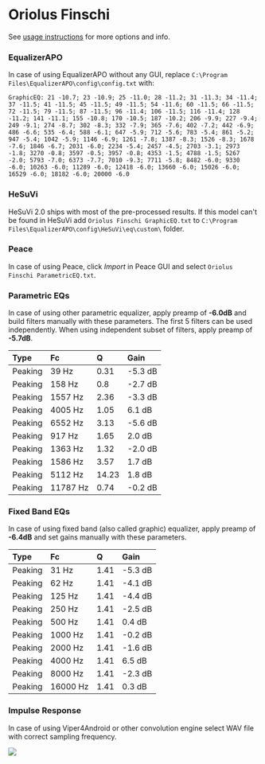 # Oriolus Finschi
See [usage instructions](https://github.com/jaakkopasanen/AutoEq#usage) for more options and info.

### EqualizerAPO
In case of using EqualizerAPO without any GUI, replace `C:\Program Files\EqualizerAPO\config\config.txt`
with:
```
GraphicEQ: 21 -10.7; 23 -10.9; 25 -11.0; 28 -11.2; 31 -11.3; 34 -11.4; 37 -11.5; 41 -11.5; 45 -11.5; 49 -11.5; 54 -11.6; 60 -11.5; 66 -11.5; 72 -11.5; 79 -11.5; 87 -11.5; 96 -11.4; 106 -11.5; 116 -11.4; 128 -11.2; 141 -11.1; 155 -10.8; 170 -10.5; 187 -10.2; 206 -9.9; 227 -9.4; 249 -9.1; 274 -8.7; 302 -8.3; 332 -7.9; 365 -7.6; 402 -7.2; 442 -6.9; 486 -6.6; 535 -6.4; 588 -6.1; 647 -5.9; 712 -5.6; 783 -5.4; 861 -5.2; 947 -5.4; 1042 -5.9; 1146 -6.9; 1261 -7.8; 1387 -8.3; 1526 -8.3; 1678 -7.6; 1846 -6.7; 2031 -6.0; 2234 -5.4; 2457 -4.5; 2703 -3.1; 2973 -1.8; 3270 -0.8; 3597 -0.5; 3957 -0.8; 4353 -1.5; 4788 -1.5; 5267 -2.0; 5793 -7.0; 6373 -7.7; 7010 -9.3; 7711 -5.8; 8482 -6.0; 9330 -6.0; 10263 -6.0; 11289 -6.0; 12418 -6.0; 13660 -6.0; 15026 -6.0; 16529 -6.0; 18182 -6.0; 20000 -6.0
```

### HeSuVi
HeSuVi 2.0 ships with most of the pre-processed results. If this model can't be found in HeSuVi add
`Oriolus Finschi GraphicEQ.txt` to `C:\Program Files\EqualizerAPO\config\HeSuVi\eq\custom\` folder.

### Peace
In case of using Peace, click *Import* in Peace GUI and select `Oriolus Finschi ParametricEQ.txt`.

### Parametric EQs
In case of using other parametric equalizer, apply preamp of **-6.0dB** and build filters manually
with these parameters. The first 5 filters can be used independently.
When using independent subset of filters, apply preamp of **-5.7dB**.

| Type    | Fc       |     Q | Gain    |
|:--------|:---------|:------|:--------|
| Peaking | 39 Hz    |  0.31 | -5.3 dB |
| Peaking | 158 Hz   |  0.8  | -2.7 dB |
| Peaking | 1557 Hz  |  2.36 | -3.3 dB |
| Peaking | 4005 Hz  |  1.05 | 6.1 dB  |
| Peaking | 6552 Hz  |  3.13 | -5.6 dB |
| Peaking | 917 Hz   |  1.65 | 2.0 dB  |
| Peaking | 1363 Hz  |  1.32 | -2.0 dB |
| Peaking | 1586 Hz  |  3.57 | 1.7 dB  |
| Peaking | 5112 Hz  | 14.23 | 1.8 dB  |
| Peaking | 11787 Hz |  0.74 | -0.2 dB |

### Fixed Band EQs
In case of using fixed band (also called graphic) equalizer, apply preamp of **-6.4dB** and set
gains manually with these parameters.

| Type    | Fc       |    Q | Gain    |
|:--------|:---------|:-----|:--------|
| Peaking | 31 Hz    | 1.41 | -5.3 dB |
| Peaking | 62 Hz    | 1.41 | -4.1 dB |
| Peaking | 125 Hz   | 1.41 | -4.4 dB |
| Peaking | 250 Hz   | 1.41 | -2.5 dB |
| Peaking | 500 Hz   | 1.41 | 0.4 dB  |
| Peaking | 1000 Hz  | 1.41 | -0.2 dB |
| Peaking | 2000 Hz  | 1.41 | -1.6 dB |
| Peaking | 4000 Hz  | 1.41 | 6.5 dB  |
| Peaking | 8000 Hz  | 1.41 | -2.3 dB |
| Peaking | 16000 Hz | 1.41 | 0.3 dB  |

### Impulse Response
In case of using Viper4Android or other convolution engine select WAV file with correct sampling frequency.

![](https://raw.githubusercontent.com/jaakkopasanen/AutoEq/master/results/crinacle/usound/Oriolus%20Finschi/Oriolus%20Finschi.png)